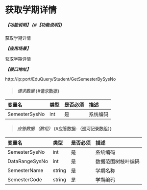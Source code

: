 # 获取学期详情

##### _【功能说明】_ {#【功能说明】}

获取学期详情


_**【应用场景】**_

获取学期详情


_**【接口地址】**_

http://ip:port/EduQuery/Student/GetSemesterBySysNo

> #### _请求数据_ {#请求数据}

| 变量名 | 类型 | 是否必须 | 描述 |
| :--- | :--- | :--- | :--- |
| SemesterSysNo| int | 是 |系统编码 |




> #### _应答数据 （数组）_ {#应答数据-（巡河记录数组）}

| 变量名 | 类型 | 是否必须 | 描述 |
| :--- | :--- | :--- | :--- |
| SemesterSysNo| int| 是 | 系统编码|
| DataRangeSysNo | int | 是 | 数据范围树枝叶编码 |
| SemesterName| string| 是 |学期名称 |
| SemesterCode| string| 是 |学期编码 |

